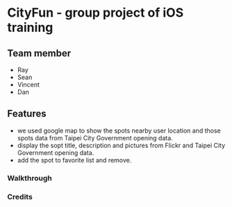 # CityFun - group project of iOS training 

## Team member
- Ray
- Sean
- Vincent
- Dan

## Features
- we used google map to show the spots nearby user location and those spots data from Taipei City Government opening data.
- display the sopt title, description and pictures from Flickr and Taipei City Government opening data.
- add the spot to favorite list and remove.

### Walkthrough

### Credits

